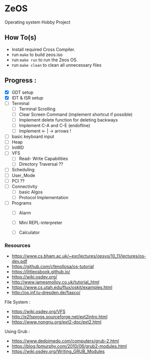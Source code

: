 # ZeOS
Operating system Hobby Project 

## How To(s)
- Install required Cross Compiler.
- run `make` to build zeos.iso
- run `make run` to run the Zeos OS.
- run `make clean` to clean all unnecessary files

## Progress :
- [x] GDT setup
- [x] IDT & ISR setup
- [ ] Terminal 
  + [ ] Terminal Scrolling
  + [ ] Clear Screen Command (implement shortcut if possible)
  + [ ] Implement delete function for deleting backways
  + [ ] Implement C-A and C-E (endofline)
  + [ ] Implement <- | -> arrows !
- [ ] basic keyboard input
- [ ] Heap
- [ ] InitRD
- [ ] VFS
  + [ ] Read- Write Capabilities
  + [ ] Directory Traversal ??
- [ ] Scheduling
- [ ] User_Mode
- [ ] PCI ??
- [ ] Connectivity
  + [ ] basic Algos
  + [ ] Protocol Implementation
- [ ] Programs
  + [ ] Alarm
  + [ ] Mini REPL-interpreter
  + [ ] Calculator


### Resources

- https://www.cs.bham.ac.uk/~exr/lectures/opsys/10_11/lectures/os-dev.pdf
- https://github.com/cfenollosa/os-tutorial
- https://littleosbook.github.io/
- https://wiki.osdev.org/
- http://www.jamesmolloy.co.uk/tutorial_html
- https://www.cs.utah.edu/flux/oskit/examples.html
- http://os.inf.tu-dresden.de/fiasco/

File System : 
- https://wiki.osdev.org/VFS 
- http://e2fsprogs.sourceforge.net/ext2intro.html
- https://www.nongnu.org/ext2-doc/ext2.html

Using Grub :
- https://www.dedoimedo.com/computers/grub-2.html
- https://blog.fpmurphy.com/2010/06/grub2-modules.html
- https://wiki.osdev.org/Writing_GRUB_Modules
